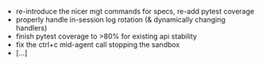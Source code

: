 - re-introduce the nicer mgt commands for specs, re-add pytest coverage
- properly handle in-session log rotation (& dynamically changing handlers)
- finish pytest coverage to >80% for existing api stability
- fix the ctrl+c mid-agent call stopping the sandbox
- [...]
